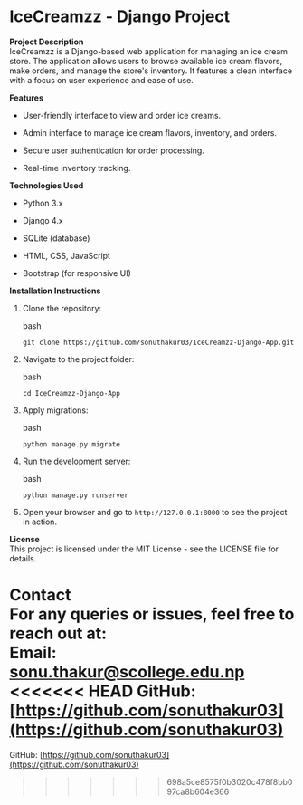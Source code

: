 
# IceCreamzz - Django Project

**Project Description**  
IceCreamzz is a Django-based web application for managing an ice cream store. The application allows users to browse available ice cream flavors, make orders, and manage the store's inventory. It features a clean interface with a focus on user experience and ease of use.

**Features**

-   User-friendly interface to view and order ice creams.
    
-   Admin interface to manage ice cream flavors, inventory, and orders.
    
-   Secure user authentication for order processing.
    
-   Real-time inventory tracking.
    

**Technologies Used**

-   Python 3.x
    
-   Django 4.x
    
-   SQLite (database)
    
-   HTML, CSS, JavaScript
    
-   Bootstrap (for responsive UI)
    

**Installation Instructions**

1.  Clone the repository:
    
    bash
    
    `git clone https://github.com/sonuthakur03/IceCreamzz-Django-App.git` 
    
2.  Navigate to the project folder:
    
    bash
    
    `cd IceCreamzz-Django-App` 
    
3.  Apply migrations:
    
    bash
    
    `python manage.py migrate` 
    
4.  Run the development server:
    
    bash

    `python manage.py runserver` 
    
5.  Open your browser and go to `http://127.0.0.1:8000` to see the project in action.


**License**  
This project is licensed under the MIT License - see the LICENSE file for details.

**Contact**  
For any queries or issues, feel free to reach out at:  
Email: sonu.thakur@scollege.edu.np  
<<<<<<< HEAD
GitHub: [https://github.com/sonuthakur03](https://github.com/sonuthakur03)
=======
GitHub: [https://github.com/sonuthakur03](https://github.com/sonuthakur03)
>>>>>>> 698a5ce8575f0b3020c478f8bb097ca8b604e366
